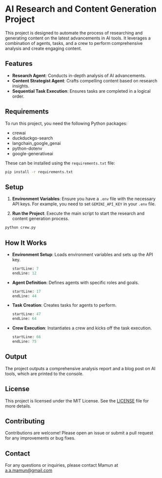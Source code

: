 # AI Research and Content Generation Project

This project is designed to automate the process of researching and generating content on the latest advancements in AI tools. It leverages a combination of agents, tasks, and a crew to perform comprehensive analysis and create engaging content.

## Features

- **Research Agent**: Conducts in-depth analysis of AI advancements.
- **Content Strategist Agent**: Crafts compelling content based on research insights.
- **Sequential Task Execution**: Ensures tasks are completed in a logical order.

## Requirements

To run this project, you need the following Python packages:

- crewai
- duckduckgo-search
- langchain_google_genai
- python-dotenv
- google-generativeai

These can be installed using the `requirements.txt` file:

```bash
pip install -r requirements.txt
```

## Setup

1. **Environment Variables**: Ensure you have a `.env` file with the necessary API keys. For example, you need to set `GEMINI_API_KEY` in your `.env` file.

2. **Run the Project**: Execute the main script to start the research and content generation process.


```bash
python crew.py
```

## How It Works

- **Environment Setup**: Loads environment variables and sets up the API key.
  ```python:crew.py
  startLine: 7
  endLine: 12
  ```

- **Agent Definition**: Defines agents with specific roles and goals.
  ```python:crew.py
  startLine: 17
  endLine: 44
  ```

- **Task Creation**: Creates tasks for agents to perform.
  ```python:crew.py
  startLine: 47
  endLine: 64
  ```

- **Crew Execution**: Instantiates a crew and kicks off the task execution.
  ```python:crew.py
  startLine: 66
  endLine: 75
  ```

## Output

The project outputs a comprehensive analysis report and a blog post on AI tools, which are printed to the console.

## License

This project is licensed under the MIT License. See the [LICENSE](LICENSE) file for more details.

## Contributing

Contributions are welcome! Please open an issue or submit a pull request for any improvements or bug fixes.

## Contact

For any questions or inquiries, please contact Mamun at a.a.mamun@gmail.com
